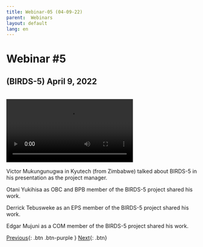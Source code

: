 ```yaml
---
title: Webinar-05 (04-09-22)
parent:  Webinars
layout: default
lang: en
---
```


# Webinar #5 

## (BIRDS-5) April 9, 2022
<br/>

<div style="display: flex; gap: 10px; align-items: flex-start;">
  <!-- Video Section -->
  <div style="flex: 2; max-width: 66%;">
    <video controls width="100%" height="auto">
      <source src="https://birds-project.com/open-source/video/birds_bus_opensource_webinar_5.mp4" type="video/mp4" type="video/mp4" type="video/mp4">
      Your browser does not support the video tag.
    </video>
  </div>
</div>

Victor Mukungunugwa in Kyutech (from Zimbabwe) talked about BIRDS-5 in his presentation as the project manager.

Otani Yukihisa as OBC and BPB member of the BIRDS-5 project shared his work.

Derrick Tebusweke as an EPS member of the BIRDS-5 project shared his work.

Edgar Mujuni as a COM member of the BIRDS-5 project shared his work.

[Previous]({{site.url}}/resources/webinars/webinar-04/){: .btn .btn-purple }
[Next]({{site.url}}/resources/webinars/webinar-06/){: .btn}



